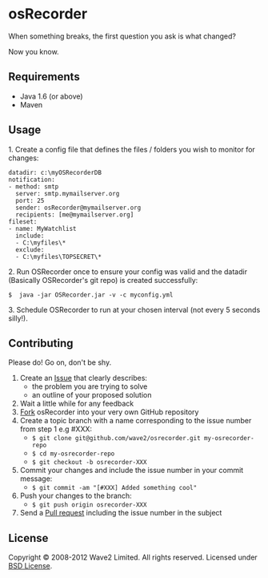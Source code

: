osRecorder
==========

When something breaks, the first question you ask is what changed?

Now you know.

Requirements
------------

* Java 1.6 (or above)
* Maven

Usage
-----

1\. Create a config file that defines the files / folders you wish to monitor for changes:

    datadir: c:\myOSRecorderDB
    notification:
    - method: smtp
      server: smtp.mymailserver.org
      port: 25
      sender: osRecorder@mymailserver.org
      recipients: [me@mymailserver.org]
    fileset:
    - name: MyWatchlist
      include:
      - C:\myfiles\*
      exclude:
      - C:\myfiles\TOPSECRET\*


2\. Run OSRecorder once to ensure your config was valid and the datadir (Basically OSRecorder's git repo) is created successfully:

    $  java -jar OSRecorder.jar -v -c myconfig.yml

3\. Schedule OSRecorder to run at your chosen interval (not every 5 seconds silly!).

Contributing
------------

Please do! Go on, don't be shy.

1. Create an [Issue] that clearly describes:
     * the problem you are trying to solve
     * an outline of your proposed solution
2. Wait a little while for any feedback
3. [Fork] osRecorder into your very own GitHub repository
4. Create a topic branch with a name corresponding to the issue number
   from step 1 e.g #XXX:
     * `$ git clone git@github.com/wave2/osrecorder.git my-osrecorder-repo`
     * `$ cd my-osrecorder-repo`
     * `$ git checkout -b osrecorder-XXX`
5. Commit your changes and include the issue number in your
   commit message:
     * `$ git commit -am "[#XXX] Added something cool"`
6. Push your changes to the branch:
     * `$ git push origin osrecorder-XXX`
7. Send a [Pull request] including the issue number in the subject

License
-------

Copyright &copy; 2008-2012 Wave2 Limited. All rights reserved. Licensed under [BSD License].

[BSD License]: https://github.com/wave2/osrecorder/raw/master/LICENSE
[Fork]: http://help.github.com/fork-a-repo
[Issue]: https://github.com/wave2/osrecorder/issues
[Pull request]: http://help.github.com/pull-requests
